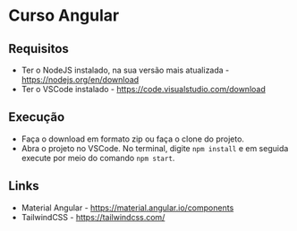 # Curso Angular
## Requisitos
- Ter o NodeJS instalado, na sua versão mais atualizada - https://nodejs.org/en/download
- Ter o VSCode instalado - https://code.visualstudio.com/download

## Execução
- Faça o download em formato zip ou faça o clone do projeto.
- Abra o projeto no VSCode. No terminal, digite `npm install` e em seguida execute por meio do comando `npm start`.

## Links
- Material Angular - https://material.angular.io/components
- TailwindCSS - https://tailwindcss.com/

